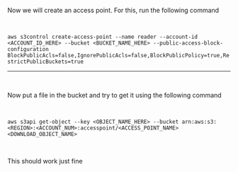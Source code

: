 Now we will create an access point. For this, run the following command

<br/>

`aws s3control create-access-point --name reader --account-id <ACCOUNT_ID_HERE> --bucket <BUCKET_NAME_HERE> --public-access-block-configuration BlockPublicAcls=false,IgnorePublicAcls=false,BlockPublicPolicy=true,RestrictPublicBuckets=true`

---

<br/>

Now put a file in the bucket and try to get it using the following command

<br/>

`aws s3api get-object --key <OBJECT_NAME_HERE> --bucket arn:aws:s3:<REGION>:<ACCOUNT_NUM>:accesspoint/<ACCESS_POINT_NAME> <DOWNLOAD_OBJECT_NAME>`

<br/>

This should work just fine
